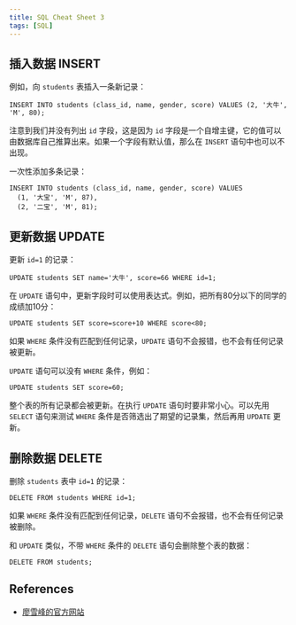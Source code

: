 ```yaml
---
title: SQL Cheat Sheet 3
tags: [SQL]
---
```


## 插入数据 INSERT
例如，向 `students` 表插入一条新记录：
```
INSERT INTO students (class_id, name, gender, score) VALUES (2, '大牛', 'M', 80);
```

注意到我们并没有列出 `id` 字段，这是因为 `id` 字段是一个自增主键，它的值可以由数据库自己推算出来。如果一个字段有默认值，那么在 `INSERT` 语句中也可以不出现。

一次性添加多条记录：
```
INSERT INTO students (class_id, name, gender, score) VALUES
  (1, '大宝', 'M', 87),
  (2, '二宝', 'M', 81);
```

## 更新数据 UPDATE
更新 `id=1` 的记录：
```
UPDATE students SET name='大牛', score=66 WHERE id=1;
```

在 `UPDATE` 语句中，更新字段时可以使用表达式。例如，把所有80分以下的同学的成绩加10分：
```
UPDATE students SET score=score+10 WHERE score<80;
```

如果 `WHERE` 条件没有匹配到任何记录，`UPDATE` 语句不会报错，也不会有任何记录被更新。

`UPDATE` 语句可以没有 `WHERE` 条件，例如：
```
UPDATE students SET score=60;
```

整个表的所有记录都会被更新。在执行 `UPDATE` 语句时要非常小心。可以先用 `SELECT` 语句来测试 `WHERE` 条件是否筛选出了期望的记录集，然后再用 `UPDATE` 更新。

## 删除数据 DELETE
删除 `students` 表中 `id=1` 的记录：
```
DELETE FROM students WHERE id=1;
```

如果 `WHERE` 条件没有匹配到任何记录，`DELETE` 语句不会报错，也不会有任何记录被删除。

和 `UPDATE` 类似，不带 `WHERE` 条件的 `DELETE` 语句会删除整个表的数据：
```
DELETE FROM students;
```

## References
- [廖雪峰的官方网站](https://www.liaoxuefeng.com/wiki/1177760294764384/1179611171910432)
